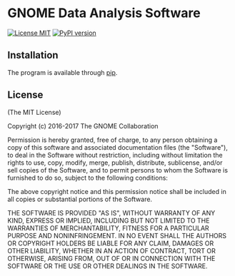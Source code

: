 # GNOME Data Analysis Software

[![License MIT](https://img.shields.io/badge/License-MIT-blue.svg)](http://opensource.org/licenses/MIT)
[![PyPI version](https://badge.fury.io/py/gdas.svg)](https://badge.fury.io/py/gdas)

## Installation

The program is available through [pip](https://pypi.python.org/pypi/pip).

## License

(The MIT License)

Copyright (c) 2016-2017 The GNOME Collaboration

Permission is hereby granted, free of charge, to any person obtaining a copy
of this software and associated documentation files (the "Software"), to deal
in the Software without restriction, including without limitation the rights
to use, copy, modify, merge, publish, distribute, sublicense, and/or sell
copies of the Software, and to permit persons to whom the Software is
furnished to do so, subject to the following conditions:

The above copyright notice and this permission notice shall be included in all
copies or substantial portions of the Software.

THE SOFTWARE IS PROVIDED "AS IS", WITHOUT WARRANTY OF ANY KIND, EXPRESS OR
IMPLIED, INCLUDING BUT NOT LIMITED TO THE WARRANTIES OF MERCHANTABILITY,
FITNESS FOR A PARTICULAR PURPOSE AND NONINFRINGEMENT. IN NO EVENT SHALL THE
AUTHORS OR COPYRIGHT HOLDERS BE LIABLE FOR ANY CLAIM, DAMAGES OR OTHER
LIABILITY, WHETHER IN AN ACTION OF CONTRACT, TORT OR OTHERWISE, ARISING FROM,
OUT OF OR IN CONNECTION WITH THE SOFTWARE OR THE USE OR OTHER DEALINGS IN THE
SOFTWARE.
